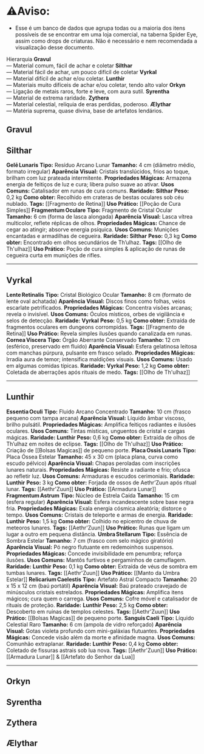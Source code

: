 # ⚠️Aviso: 

- Esse é um banco de dados que agrupa todas ou a maioria dos itens possíveis de se encontrar em uma loja comercial, na taberna Spider Eye, assim como drops de criaturas. Não é necessário e nem recomendada a visualização desse documento.


Hierarquia
	**Gravul**  
	— Material comum, fácil de achar e coletar
	**Silthar**  
	— Material fácil de achar, um pouco difícil de coletar
	**Vyrkal**  
	— Material difícil de achar e/ou coletar.
	**Lunthir**  
	— Materiais muito difíceis de achar e/ou coletar, tendo alto valor
	**Orkyn**  
	— Ligação de metais raros, forte e leve, com aura sutil.
	**Syrentha**  
	— Material de extrema raridade.
	**Zythera**  
	— Material celestial, relíquia de eras perdidas, poderoso.
	**Ælythar**  
	— Matéria suprema, quase divina, base de artefatos lendários.

## Gravul

## Silthar
**Gelē Lunaris**
	**Tipo:** Resíduo Arcano Lunar
	**Tamanho:** 4 cm (diâmetro médio, formato irregular)
	**Aparência Visual:** Cristais translúcidos, frios ao toque, brilham com luz prateada intermitente.
	**Propriedades Mágicas:** Armazena energia de feitiços de luz e cura; libera pulso suave ao ativar.
	**Usos Comuns:** Catalisador em runas de cura comuns.
	**Raridade:** **Silthar**
	**Peso:** 0,2 kg
	**Como obter:** Recolhido em crateras de bestas oculares sob céu nublado.
	**Tags:** [[Fragmento de Retina]]
	**Uso Prático:** [[Poção de Cura Simples]]
**Fragmentum Oculare**
	**Tipo:** Fragmento de Cristal Ocular
	**Tamanho:** 6 cm (forma de lasca alongada)
	**Aparência Visual:** Lasca vítrea multicolor, reflete réplicas de olhos.
	**Propriedades Mágicas:** Chance de cegar ao atingir; absorve energia psíquica.
	**Usos Comuns:** Munições encantadas e armadilhas de cegueira.
	**Raridade:** **Silthar**
	**Peso:** 0,3 kg
	**Como obter:** Encontrado em olhos secundários de Th’ulhaz.
	**Tags:** [[Olho de Th'ulhaz]]
	**Uso Prático:** Poção de cura simples & aplicação de runas de cegueira curta em munições de rifles.

---
## Vyrkal
**Lente Retinalis**
	**Tipo:** Cristal Biológico Ocular
	**Tamanho:** 8 cm (formato de lente oval achatada)
	**Aparência Visual:** Discos finos como folhas, veios escarlate petrificados.
	**Propriedades Mágicas:** Concentra visões arcanas; revela o invisível.
	**Usos Comuns:** Óculos místicos, orbes de vigilância e selos de detecção.
	**Raridade:** **Vyrkal**
	**Peso:** 0,5 kg
	**Como obter:** Extraída de fragmentos oculares em dungeons corrompidas.
	**Tags:** [[Fragmento de Retina]]
	**Uso Prático:** Revela simples ilusões quando canalizada em runas.
**Cornea Viscera**
	**Tipo:** Órgão Aberrante Conservado
	**Tamanho:** 12 cm (esférico, preservado em fluido)
	**Aparência Visual:** Esfera gelatinosa leitosa com manchas púrpura, pulsante em frasco selado.
	**Propriedades Mágicas:** Irradia aura de temor; intensifica maldições visuais.
	**Usos Comuns:** Usado em algumas comidas típicas.
	**Raridade:** **Vyrkal**
	**Peso:** 1,2 kg
	**Como obter:** Coletada de aberrações após rituais de medo.
	**Tags:** [[Olho de Th'ulhaz]]

---
## Lunthir
**Essentia Oculi**
	**Tipo:** Fluido Arcano Concentrado
	**Tamanho:** 10 cm (frasco pequeno com tampa arcana)
	**Aparência Visual:** Líquido âmbar viscoso, brilho pulsátil.
	**Propriedades Mágicas:** Amplifica feitiços radiantes e ilusões oculares.
	**Usos Comuns:** Tintas místicas, unguentos de cristal e cargas mágicas.
	**Raridade:** **Lunthir**
	**Peso:** 0,6 kg
	**Como obter:** Extraída de olhos de Th’ulhaz em noites de eclipse.
	**Tags:** [[Olho de Th'ulhaz]]
	**Uso Prático:** Criação de [[Bolsas Magicas]] de pequeno porte.
**Placa Ossis Lunaris**
	**Tipo:** Placa Óssea Estelar
	**Tamanho:** 45 x 30 cm (placa plana, curva como escudo pélvico)
	**Aparência Visual:** Chapas peroladas com inscrições lunares naturais.
	**Propriedades Mágicas:** Resiste a radiante e frio; ofusca ao refletir luz.
	**Usos Comuns:** Armaduras e escudos cerimoniais.
	**Raridade:** **Lunthir**
	**Peso:** 3 kg
	**Como obter:** Forjada de ossos de Aethr’Zuun após ritual lunar.
	**Tags:** [[Aethr'Zuun]]
	**Uso Prático:** [[Armadura Lunar]]
**Fragmentum Astrum**
	**Tipo:** Núcleo de Estrela Caída
	**Tamanho:** 15 cm (esfera regular)
	**Aparência Visual:** Esfera incandescente sobre base negra fria.
	**Propriedades Mágicas:** Exala energia cósmica aleatória; distorce o tempo.
	**Usos Comuns:** Cristais de teleporte e armas de energia.
	**Raridade:** **Lunthir**
	**Peso:** 1,5 kg
	**Como obter:** Colhido no epicentro de chuva de meteoros lunares.
	**Tags:** [[Aethr'Zuun]]
	**Uso Prático:** Runas que ligam um lugar a outro em pequena distância.
**Umbra Stellarum**
	**Tipo:** Essência de Sombra Estelar
	**Tamanho:** 7 cm (frasco com selo mágico giratório)
	**Aparência Visual:** Pó negro flutuante em redemoinhos suspensos.
	**Propriedades Mágicas:** Concede invisibilidade em penumbra; reforça ilusões.
	**Usos Comuns:** Mantôs furtivos e pergaminhos de camuflagem.
	**Raridade:** **Lunthir**
	**Peso:** 0,1 kg
	**Como obter:** Extraída de véus de sombra em tumbas lunares.
	**Tags:** [[Aethr'Zuun]]
	**Uso Prático:** [[Manto da Umbra Estelar]]
**Relicarium Caelestis**
	**Tipo:** Artefato Astral Compacto
	**Tamanho:** 20 x 15 x 12 cm (baú portátil)
	**Aparência Visual:** Baú prateado cravejado de minúsculos cristais estrelados.
	**Propriedades Mágicas:** Amplifica itens mágicos; cura quem o carrega.
	**Usos Comuns:** Cofre móvel e catalisador de rituais de proteção.
	**Raridade:** **Lunthir**
	**Peso:** 2,5 kg
	**Como obter:** Descoberto em ruínas de templos celestes.
	**Tags:** [[Aethr'Zuun]]
	**Uso Prático:** [[Bolsas Magicas]] de pequeno porte.
**Sanguis Caeli**
	**Tipo:** Líquido Celestial Raro
	**Tamanho:** 6 cm (ampola de vidro reforçado)
	**Aparência Visual:** Gotas violeta profundo com mini-galáxias flutuantes.
	**Propriedades Mágicas:** Concede visão além da morte e afinidade magna.
	**Usos Comuns:** Comunhão extraplanar.
	**Raridade:** **Lunthir**
	**Peso:** 0,4 kg
	**Como obter:** Coletado de fissuras astrais sob lua nova.
	**Tags:** [[Aethr'Zuun]]
	**Uso Prático:** [[Armadura Lunar]] & [[Artefato do Senhor da Lua]]

---
## Orkyn
## Syrentha
## Zythera
## Ælythar